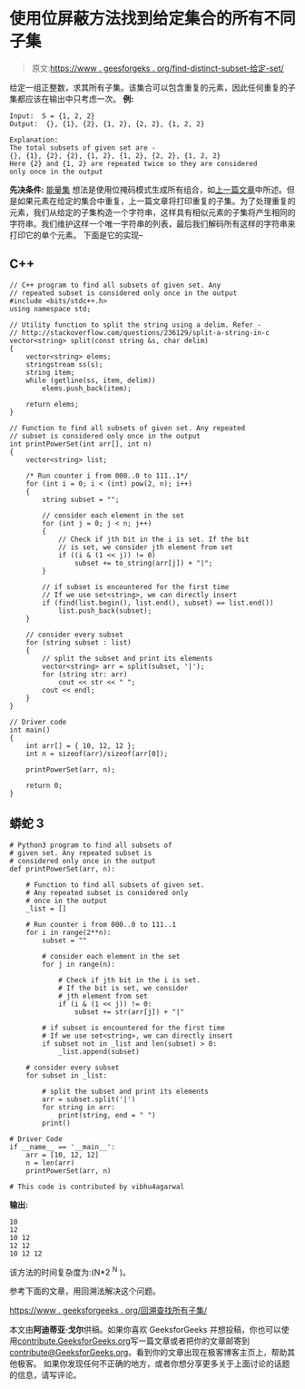 # 使用位屏蔽方法找到给定集合的所有不同子集

> 原文:[https://www . geesforgeks . org/find-distinct-subset-给定-set/](https://www.geeksforgeeks.org/find-distinct-subsets-given-set/)

给定一组正整数，求其所有子集。该集合可以包含重复的元素，因此任何重复的子集都应该在输出中只考虑一次。
**例:**

```
Input:  S = {1, 2, 2}
Output:  {}, {1}, {2}, {1, 2}, {2, 2}, {1, 2, 2}

Explanation: 
The total subsets of given set are - 
{}, {1}, {2}, {2}, {1, 2}, {1, 2}, {2, 2}, {1, 2, 2}
Here {2} and {1, 2} are repeated twice so they are considered 
only once in the output
```

**先决条件:** [能量集](https://www.geeksforgeeks.org/power-set/)
想法是使用位掩码模式生成所有组合，如[上一篇文章](https://www.geeksforgeeks.org/power-set/)中所述。但是如果元素在给定的集合中重复，上一篇文章将打印重复的子集。为了处理重复的元素，我们从给定的子集构造一个字符串，这样具有相似元素的子集将产生相同的字符串。我们维护这样一个唯一字符串的列表，最后我们解码所有这样的字符串来打印它的单个元素。
下面是它的实现–

## C++

```
// C++ program to find all subsets of given set. Any
// repeated subset is considered only once in the output
#include <bits/stdc++.h>
using namespace std;

// Utility function to split the string using a delim. Refer -
// http://stackoverflow.com/questions/236129/split-a-string-in-c
vector<string> split(const string &s, char delim)
{
    vector<string> elems;
    stringstream ss(s);
    string item;
    while (getline(ss, item, delim))
        elems.push_back(item);

    return elems;
}

// Function to find all subsets of given set. Any repeated
// subset is considered only once in the output
int printPowerSet(int arr[], int n)
{
    vector<string> list;

    /* Run counter i from 000..0 to 111..1*/
    for (int i = 0; i < (int) pow(2, n); i++)
    {
        string subset = "";

        // consider each element in the set
        for (int j = 0; j < n; j++)
        {
            // Check if jth bit in the i is set. If the bit
            // is set, we consider jth element from set
            if ((i & (1 << j)) != 0)
                subset += to_string(arr[j]) + "|";
        }

        // if subset is encountered for the first time
        // If we use set<string>, we can directly insert
        if (find(list.begin(), list.end(), subset) == list.end())
            list.push_back(subset);
    }

    // consider every subset
    for (string subset : list)
    {
        // split the subset and print its elements
        vector<string> arr = split(subset, '|');
        for (string str: arr)
            cout << str << " ";
        cout << endl;
    }
}

// Driver code
int main()
{
    int arr[] = { 10, 12, 12 };
    int n = sizeof(arr)/sizeof(arr[0]);

    printPowerSet(arr, n);

    return 0;
}
```

## 蟒蛇 3

```
# Python3 program to find all subsets of
# given set. Any repeated subset is
# considered only once in the output
def printPowerSet(arr, n):

    # Function to find all subsets of given set.
    # Any repeated subset is considered only
    # once in the output
    _list = []

    # Run counter i from 000..0 to 111..1
    for i in range(2**n):
        subset = ""

        # consider each element in the set
        for j in range(n):

            # Check if jth bit in the i is set.
            # If the bit is set, we consider
            # jth element from set
            if (i & (1 << j)) != 0:
                subset += str(arr[j]) + "|"

        # if subset is encountered for the first time
        # If we use set<string>, we can directly insert
        if subset not in _list and len(subset) > 0:
            _list.append(subset)

    # consider every subset
    for subset in _list:

        # split the subset and print its elements
        arr = subset.split('|')
        for string in arr:
            print(string, end = " ")
        print()

# Driver Code
if __name__ == '__main__':
    arr = [10, 12, 12]
    n = len(arr)
    printPowerSet(arr, n)

# This code is contributed by vibhu4agarwal
```

**输出:**

```
10 
12 
10 12 
12 12 
10 12 12 
```

该方法的时间复杂度为:(N*2 <sup>N</sup> )。

参考下面的文章，用回溯法解决这个问题。

[https://www . geeksforgeeks . org/回溯查找所有子集/](https://www.geeksforgeeks.org/backtracking-to-find-all-subsets/)

本文由**阿迪蒂亚·戈尔**供稿。如果你喜欢 GeeksforGeeks 并想投稿，你也可以使用[contribute.GeeksforGeeks.org](http://www.contribute.GeeksforGeeks.org)写一篇文章或者把你的文章邮寄到 contribute@GeeksforGeeks.org。看到你的文章出现在极客博客主页上，帮助其他极客。
如果你发现任何不正确的地方，或者你想分享更多关于上面讨论的话题的信息，请写评论。
